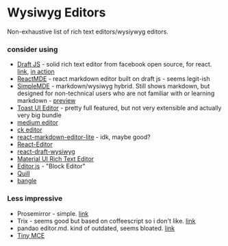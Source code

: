 # Wysiwyg Editors

Non-exhaustive list of rich text editors/wysiywyg editors.

### consider using
* [Draft JS](https://github.com/facebook/draft-js) - solid rich text editor from facebook open source, for react. [link](https://draftjs.org/), [in action](https://github.com/strapi/strapi/blob/master/packages/strapi-plugin-content-manager/admin/src/components/Wysiwyg/index.js)
* [ReactMDE](https://github.com/andrerpena/react-mde) - react markdown editor built on draft js - seems legit-ish
* [SimpleMDE](https://github.com/sparksuite/simplemde-markdown-editor) - markdown/wysiwyg hybrid. Still shows markdown, but designed for non-technical users who are not familiar with or learning markdown - [preview](https://simplemde.com/)
* [Toast UI Editor](https://github.com/nhn/tui.editor) - pretty full featured, but not very extensible and actually very big bundle
* [medium editor](http://yabwe.github.io/medium-editor/)
* [ck editor](https://github.com/ckeditor/ckeditor5)
* [react-markdown-editor-lite](https://github.com/HarryChen0506/react-markdown-editor-lite) - idk, maybe good?
* [React-Editor](https://github.com/fritx/react-editor)
* [react-draft-wysiwyg](https://github.com/jpuri/react-draft-wysiwyg)
* [Material UI Rich Text Editor](https://github.com/niuware/mui-rte)
* [Editor.js](https://editorjs.io/) - "Block Editor"
* [Quill](https://quilljs.com/)
* [bangle](https://bangle.dev/)



### Less impressive
* Prosemirror - simple. [link](https://github.com/ProseMirror/prosemirror)
* Trix - seems good but based on coffeescript so i don't like. [link](https://github.com/basecamp/trix)
* pandao editor.md. kind of outdated, seems bloated. [link](https://github.com/pandao/editor.md)
* [Tiny MCE](https://github.com/tinymce/tinymce)
